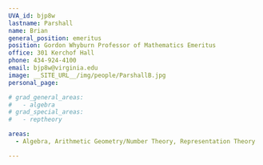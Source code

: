 ```yaml
---
UVA_id: bjp8w
lastname: Parshall
name: Brian
general_position: emeritus
position: Gordon Whyburn Professor of Mathematics Emeritus
office: 301 Kerchof Hall
phone: 434-924-4100
email: bjp8w@virginia.edu
image: __SITE_URL__/img/people/ParshallB.jpg
personal_page:

# grad_general_areas:
#   - algebra
# grad_special_areas:
#   - reptheory

areas:
  - Algebra, Arithmetic Geometry/Number Theory, Representation Theory

---
```

